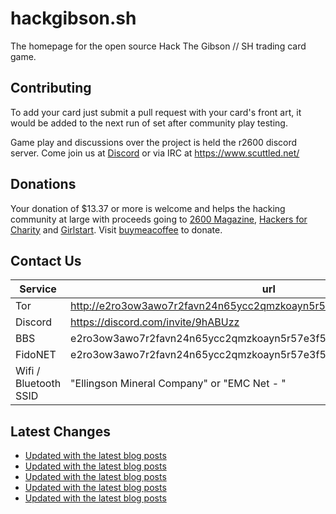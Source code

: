 # hackgibson.sh
The homepage for the open source Hack The Gibson // SH trading card game.


## Contributing

To add your card just submit a pull request with your card's front art, it would be added to the next run of set after community play testing.

Game play and discussions over the project is held the r2600 discord server. Come join us at [Discord](https://discord.com/invite/9hABUzz) or via IRC at https://www.scuttled.net/


## Donations

Your donation of $13.37 or more is welcome and helps the hacking community at large with proceeds going to [2600 Magazine](https://2600.com/), [Hackers for Charity](https://hackersforcharity.org) and [Girlstart](https://girlstart.org).  Visit [buymeacoffee](https://www.buymeacoffee.com/hackgibson.sh) to donate.


## Contact Us

Service | url
-|-
Tor | http://e2ro3ow3awo7r2favn24n65ycc2qmzkoayn5r57e3f56nvjwdcgg32ad.onion
Discord | https://discord.com/invite/9hABUzz
BBS | e2ro3ow3awo7r2favn24n65ycc2qmzkoayn5r57e3f56nvjwdcgg32ad.onion:23
FidoNET | e2ro3ow3awo7r2favn24n65ycc2qmzkoayn5r57e3f56nvjwdcgg32ad.onion:24554
Wifi / Bluetooth SSID | "Ellingson Mineral Company" or "EMC Net - <fidonet address>"

## Latest Changes
<!-- BLOG-POST-LIST:START -->
- [Updated with the latest blog posts](https://github.com/DFW2600/hackgibson.sh/commit/3412f2cd18b91d6352d2bd16b0d86480a9499769)
- [Updated with the latest blog posts](https://github.com/DFW2600/hackgibson.sh/commit/f2e2317d0768a22bf1ac68928aef2c6c2acac2fd)
- [Updated with the latest blog posts](https://github.com/DFW2600/hackgibson.sh/commit/6180360b0119bc9616a4f4a91f6d901f83edf813)
- [Updated with the latest blog posts](https://github.com/DFW2600/hackgibson.sh/commit/edb7b13b9304d27b475b85e9a3f487b4176d631c)
- [Updated with the latest blog posts](https://github.com/DFW2600/hackgibson.sh/commit/be2639d3988fafc60fc257aa07a10cd0834cb783)
<!-- BLOG-POST-LIST:END -->
